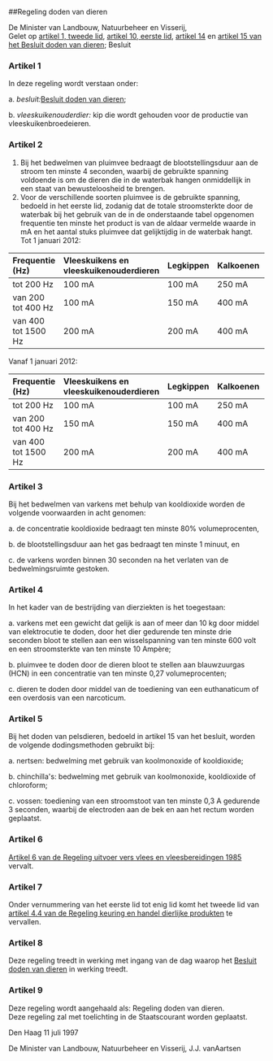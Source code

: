 <meta http-equiv='Content-Type' content='text/html; charset=utf-8' />

##Regeling doden van dieren

De Minister van Landbouw, Natuurbeheer en Visserij,  
Gelet op [artikel 1, tweede lid](../../../../../../AMvB/besluit/doden/van/dieren/BWBR0008686/README.md), [artikel 10, eerste lid](../../../../../../AMvB/besluit/doden/van/dieren/BWBR0008686/README.md), [artikel 14](../../../../../../AMvB/besluit/doden/van/dieren/BWBR0008686/README.md) en [artikel 15 van het Besluit doden van dieren](../../../../../../AMvB/besluit/doden/van/dieren/BWBR0008686/README.md);
Besluit    

### Artikel  1  

In deze regeling wordt verstaan onder: 

a. *besluit:*[Besluit doden van dieren](../../../../../../AMvB/besluit/doden/van/dieren/BWBR0008686/README.md);  

b. *vleeskuikenouderdier:* kip die wordt gehouden voor de productie van vleeskuikenbroedeieren.    

### Artikel  2  

1.  Bij het bedwelmen van pluimvee bedraagt de blootstellingsduur aan de stroom ten minste 4 seconden, waarbij de gebruikte spanning voldoende is om de dieren die in de waterbak hangen onmiddellijk in een staat van bewusteloosheid te brengen.   
2.  Voor de verschillende soorten pluimvee is de gebruikte spanning, bedoeld in het eerste lid, zodanig dat de totale stroomsterkte door de waterbak bij het gebruik van de in de onderstaande tabel opgenomen frequentie ten minste het product is van de aldaar vermelde waarde in mA en het aantal stuks pluimvee dat gelijktijdig in de waterbak hangt. Tot 1 januari 2012:  

| Frequentie (Hz)  | Vleeskuikens en vleeskuikenouderdieren  | Legkippen  | Kalkoenen  | Eenden en ganzen  | Kwartels  |
|:---|:---|:---|:---|:---|:---|
| tot 200 Hz  | 100 mA  | 100 mA  | 250 mA  | 130 mA  | 45 mA  |
| van 200 tot 400 Hz  | 100 mA  | 150 mA  | 400 mA  | 130 mA  | Niet toegestaan  |
| van 400 tot 1500 Hz  | 200 mA  | 200 mA  | 400 mA  | Niet toegestaan  | Niet toegestaan  |

Vanaf 1 januari 2012:  

| Frequentie (Hz)  | Vleeskuikens en vleeskuikenouderdieren  | Legkippen  | Kalkoenen  | Eenden en ganzen  | Kwartels  |
|:---|:---|:---|:---|:---|:---|
| tot 200 Hz  | 100 mA  | 100 mA  | 250 mA  | 130 mA  | 45 mA  |
| van 200 tot 400 Hz  | 150 mA  | 150 mA  | 400 mA  | 130 mA  | Niet toegestaan  |
| van 400 tot 1500 Hz  | 200 mA  | 200 mA  | 400 mA  | Niet toegestaan  | Niet toegestaan  |

### Artikel  3  

Bij het bedwelmen van varkens met behulp van kooldioxide worden de volgende voorwaarden in acht genomen: 

a. de concentratie kooldioxide bedraagt ten minste 80% volumeprocenten,  

b. de blootstellingsduur aan het gas bedraagt ten minste 1 minuut, en  

c. de varkens worden binnen 30 seconden na het verlaten van de bedwelmingsruimte gestoken.    

### Artikel  4  

In het kader van de bestrijding van dierziekten is het toegestaan: 

a. varkens met een gewicht dat gelijk is aan of meer dan 10 kg door middel van elektrocutie te doden, door het dier gedurende ten minste drie seconden bloot te stellen aan een wisselspanning van ten minste 600 volt en een stroomsterkte van ten minste 10 Ampère;  

b. pluimvee te doden door de dieren bloot te stellen aan blauwzuurgas (HCN) in een concentratie van ten minste 0,27 volumeprocenten;  

c. dieren te doden door middel van de toediening van een euthanaticum of een overdosis van een narcoticum.    

### Artikel  5  

Bij het doden van pelsdieren, bedoeld in artikel 15 van het besluit, worden de volgende dodingsmethoden gebruikt bij: 

a. nertsen: bedwelming met gebruik van koolmonoxide of kooldioxide;  

b. chinchilla's: bedwelming met gebruik van koolmonoxide, kooldioxide of chloroform;  

c. vossen: toediening van een stroomstoot van ten minste 0,3 A gedurende 3 seconden, waarbij de electroden aan de bek en aan het rectum worden geplaatst.    

### Artikel  6  

[Artikel 6 van de Regeling uitvoer vers vlees en vleesbereidingen 1985](../../../../../../ministeriele-regeling/regeling/uitvoer/vers/vlees/en/vleesbereidingen/1985/BWBR0003737/README.md) vervalt.  

### Artikel  7  

Onder vernummering van het eerste lid tot enig lid komt het tweede lid van [artikel 4.4 van de Regeling keuring en handel dierlijke produkten](../../../../../../ministeriele-regeling/regeling/keuring/en/handel/dierlijke/producten/BWBR0006727/README.md) te vervallen.  

### Artikel  8  

Deze regeling treedt in werking met ingang van de dag waarop het [Besluit doden van dieren](../../../../../../AMvB/besluit/doden/van/dieren/BWBR0008686/README.md) in werking treedt.  

### Artikel  9  

Deze regeling wordt aangehaald als: Regeling doden van dieren.  
Deze regeling zal met toelichting in de Staatscourant worden geplaatst.   

Den Haag 
11 juli 1997    

De 
Minister van Landbouw, Natuurbeheer en Visserij, 
J.J. vanAartsen    
